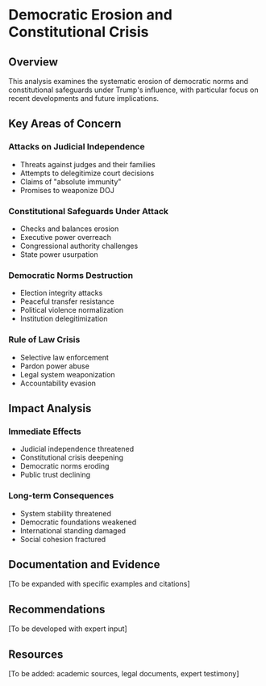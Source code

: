 # Democratic Erosion and Constitutional Crisis

## Overview
This analysis examines the systematic erosion of democratic norms and constitutional safeguards under Trump's influence, with particular focus on recent developments and future implications.

## Key Areas of Concern

### Attacks on Judicial Independence
- Threats against judges and their families
- Attempts to delegitimize court decisions
- Claims of "absolute immunity"
- Promises to weaponize DOJ

### Constitutional Safeguards Under Attack
- Checks and balances erosion
- Executive power overreach
- Congressional authority challenges
- State power usurpation

### Democratic Norms Destruction
- Election integrity attacks
- Peaceful transfer resistance
- Political violence normalization
- Institution delegitimization

### Rule of Law Crisis
- Selective law enforcement
- Pardon power abuse
- Legal system weaponization
- Accountability evasion

## Impact Analysis

### Immediate Effects
- Judicial independence threatened
- Constitutional crisis deepening
- Democratic norms eroding
- Public trust declining

### Long-term Consequences
- System stability threatened
- Democratic foundations weakened
- International standing damaged
- Social cohesion fractured

## Documentation and Evidence
[To be expanded with specific examples and citations]

## Recommendations
[To be developed with expert input]

## Resources
[To be added: academic sources, legal documents, expert testimony]